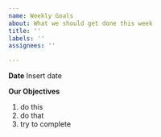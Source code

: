 ```yaml
---
name: Weekly Goals
about: What we should get done this week
title: ''
labels: ''
assignees: ''

---
```


**Date**
Insert date

**Our Objectives**
1. do this
2. do that
3. try to complete
